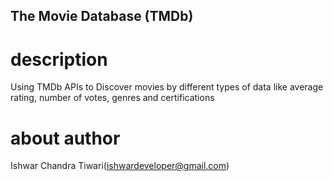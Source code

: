 ## The Movie Database (TMDb)


# description
 Using TMDb APIs to Discover movies by different types of data like average rating, number of votes, genres and certifications

# about author
 Ishwar Chandra Tiwari(ishwardeveloper@gmail.com)